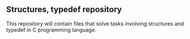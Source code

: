 ## Structures, typedef repository
   This repository will contain files that solve tasks involving structures
   and typedef in C programming language.
